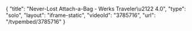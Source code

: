 {
    "title": "Never-Lost Attach-a-Bag - Werks Traveler\u2122 4.0",
    "type": "solo",
    "layout": "iframe-static",
    "videoId": "3785716",
    "url": "\/tvpembed\/3785716"
}